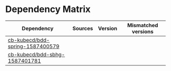 # Dependency Matrix

Dependency | Sources | Version | Mismatched versions
---------- | ------- | ------- | -------------------
[cb-kubecd/bdd-spring-1587400579](https://github.com/cb-kubecd/bdd-spring-1587400579.git) |  | []() | 
[cb-kubecd/bdd-sbhg-1587401781](https://github.com/cb-kubecd/bdd-sbhg-1587401781.git) |  | []() | 
